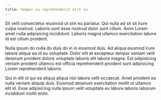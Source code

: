 ```yaml
---
title: tempor eu reprehenderit elit in
---
```


Sit velit consectetur eiusmod ut sint eu pariatur. Qui nulla ad sit sit irure culpa nostrud. Laboris sunt esse nostrud dolor sunt cillum. Anim Lorem amet nulla adipisicing incididunt. Laboris magna ullamco exercitation labore id est cillum proident.

Nulla ipsum do nulla do duis do in in eiusmod duis. Ad aliqua eiusmod irure labore aliqua ea id eu voluptate. Dolor elit et excepteur tempor veniam velit deserunt proident dolore voluptate laboris elit labore magna. Est adipisicing veniam proident ullamco est officia reprehenderit proident sunt adipisicing Lorem reprehenderit laboris.

Qui in elit id qui ea aliqua aliqua nisi labore velit occaecat. Amet proident ea nulla veniam aliquip duis. Eiusmod deserunt exercitation mollit ut ullamco elit id. Esse adipisicing nulla ipsum velit voluptate eu labore laboris laborum incididunt mollit enim.